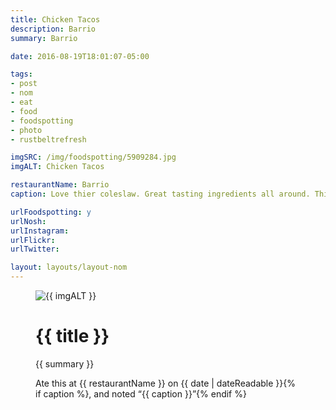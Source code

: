 ```yaml
---
title: Chicken Tacos
description: Barrio
summary: Barrio

date: 2016-08-19T18:01:07-05:00

tags:
- post
- nom
- eat
- food
- foodspotting
- photo
- rustbeltrefresh

imgSRC: /img/foodspotting/5909284.jpg
imgALT: Chicken Tacos

restaurantName: Barrio
caption: Love thier coleslaw. Great tasting ingredients all around. This was build your own for the Rustbelt Refresh conference.

urlFoodspotting: y
urlNosh: 
urlInstagram: 
urlFlickr:
urlTwitter: 

layout: layouts/layout-nom
---
```

<figure class="nom">
	<img class="u-photo img-border" src="{{ imgSRC }}" alt="{{ imgALT }}">
	<figcaption>
		<h1 class="title p-name">{{ title }}</h1>
		<p class="summary">{{ summary }}</p>
		<p>Ate this at {{ restaurantName }} on <time class="dt-published" datetime="{{ date | dateIso }}">{{ date | dateReadable }}</time>{% if caption %}, and noted <q class="">{{ caption }}</q>{% endif %}
	</figcaption>
</figure>